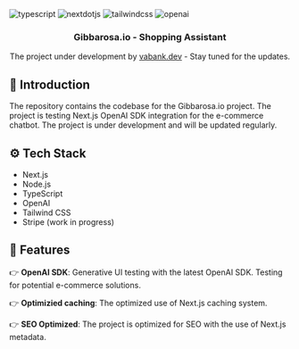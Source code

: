 <div>

  <div>
    <img src="https://img.shields.io/badge/-Typescript-black?style=for-the-badge&logoColor=white&logo=typescript&color=3178C6" alt="typescript" />
    <img src="https://img.shields.io/badge/-Next_._JS-black?style=for-the-badge&logoColor=white&logo=nextdotjs&color=000000" alt="nextdotjs" />
    <img src="https://img.shields.io/badge/-Tailwind_CSS-black?style=for-the-badge&logoColor=white&logo=tailwindcss&color=06B6D4" alt="tailwindcss" />
    <img src="https://img.shields.io/badge/-OpenAI-black?style=for-the-badge&logoColor=white&logo=openai&color=412991" alt="openai" />

  </div>

  <h3 align="center">Gibbarosa.io - Shopping Assistant</h3>

  <div align="center">
     The project under development by <a href="https://vabank.dev" target="_blank">vabank.dev</a> - Stay tuned for the updates.
  </div>
</div>

## <a name="introduction">🤖 Introduction</a>

The repository contains the codebase for the Gibbarosa.io project. The project is testing Next.js OpenAI SDK integration for the e-commerce chatbot. The project is under development and will be updated regularly.

## <a name="tech-stack">⚙️ Tech Stack</a>

- Next.js
- Node.js
- TypeScript
- OpenAI
- Tailwind CSS
- Stripe (work in progress)

## <a name="features">🔋 Features</a>

👉 **OpenAI SDK**: Generative UI testing with the latest OpenAI SDK. Testing for potential e-commerce solutions.

👉 **Optimizied caching**: The optimized use of Next.js caching system.

👉 **SEO Optimized**: The project is optimized for SEO with the use of Next.js metadata.
